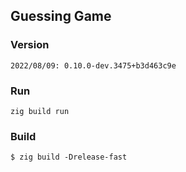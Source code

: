 ## Guessing Game
### Version
```
2022/08/09: 0.10.0-dev.3475+b3d463c9e
```
### Run
```
zig build run
```
### Build
```
$ zig build -Drelease-fast
```
